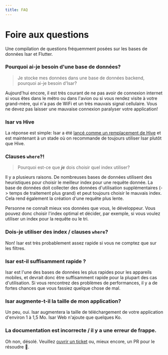 ```yaml
---
title: FAQ
---
```


# Foire aux questions

Une compilation de questions fréquemment posées sur les bases de données Isar et Flutter.

### Pourquoi ai-je besoin d'une base de données?

> Je stocke mes données dans une base de données backend, pourquoi ai-je besoin d'Isar?

Aujourd'hui encore, il est très courant de ne pas avoir de connexion internet si vous êtes dans le métro ou dans l'avion ou si vous rendez visite à votre grand-mère, qui n'a pas de WiFi et un très mauvais signal cellulaire. Vous ne devez pas laisser une mauvaise connexion paralyser votre application!

### Isar vs Hive

La réponse est simple: Isar a été [lancé comme un remplacement de Hive](https://github.com/hivedb/hive/issues/246) et est maintenant à un stade où on recommande de toujours utiliser Isar plutôt que Hive.

### Clauses `where`?!

> Pourquoi est-ce que **_je_** dois choisir quel index utiliser?

Il y a plusieurs raisons. De nombreuses bases de données utilisent des heuristiques pour choisir le meilleur index pour une requête donnée. La base de données doit collecter des données d'utilisation supplémentaires (-> temps de traitement plus grand) et peut toujours choisir le mauvais index. Cela rend également la création d'une requête plus lente.

Personne ne connaît mieux vos données que vous, le développeur. Vous pouvez donc choisir l'index optimal et décider, par exemple, si vous voulez utiliser un index pour la requête ou le tri.

### Dois-je utiliser des index / clauses `where`?

Non! Isar est très probablement assez rapide si vous ne comptez que sur les filtres.

### Isar est-il suffisamment rapide ?

Isar est l'une des bases de données les plus rapides pour les appareils mobiles, et devrait donc être suffisamment rapide pour la plupart des cas d'utilisation. Si vous rencontrez des problèmes de performances, il y a de fortes chances que vous fassiez quelque chose de mal.

### Isar augmente-t-il la taille de mon application?

Un peu, oui. Isar augmentera la taille de téléchargement de votre application d'environ 1 à 1,5 Mo. Isar Web n'ajoute que quelques Ko.

### La documentation est incorrecte / il y a une erreur de frappe.

Oh non, désolé. Veuillez [ouvrir un ticket](https://github.com/isar/isar/issues/new/choose) ou, mieux encore, un PR pour le résoudre 💪.
